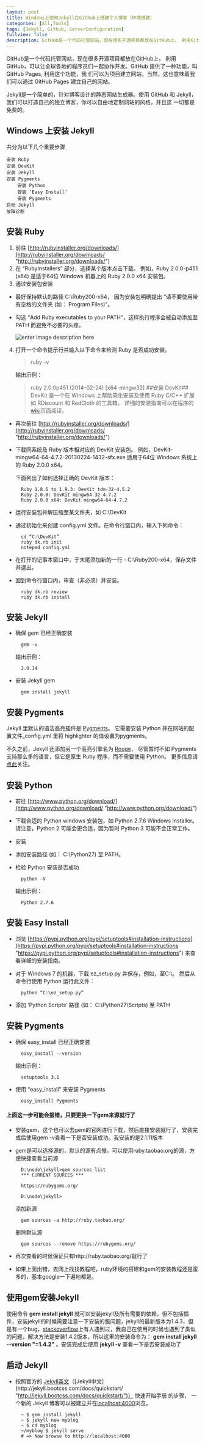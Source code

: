 ```yaml
---
layout: post
title: Windows上使用Jekyll在Github上搭建个人博客（环境搭建）
categories: [All,Tools]
tags: [Jekyll, Github, ServerConfiguration]
fullview: false
description: GitHub是一个代码托管网站，现在很多开源项目都放在GitHub上。 利用GitHub，可以让全球各地的程序员们一起协作开发。GitHub 提供了一种功能，叫 GitHub Pages, 利用这个功能，我 们可以为项目建立网站，当然，这也意味着我们可以通过 GitHub Pages 建立自己的网站。
---
```


 GitHub是一个代码托管网站，现在很多开源项目都放在GitHub上。 利用GitHub，可以让全球各地的程序员们一起协作开发。GitHub 提供了一种功能，叫 GitHub Pages, 利用这个功能，我 们可以为项目建立网站，当然，这也意味着我们可以通过 GitHub Pages 建立自己的网站。

Jekyll是一个简单的，针对博客设计的静态网站生成器。使用 GitHub 和 Jekyll，我们可以打造自己的独立博客，你可以自由地定制网站的风格，并且这 一切都是免费的。

## Windows 上安装 Jekyll ##

共分为以下几个重要步骤

    安装 Ruby
    安装 DevKit
    安装 Jekyll
    安装 Pygments
        安装 Python
        安装 ‘Easy Install’
        安装 Pygments
    启动 Jekyll
    故障诊断

## 安装 Ruby ##

1. 前往 [http://rubyinstaller.org/downloads/](http://rubyinstaller.org/downloads/ "http://rubyinstaller.org/downloads/")
2. 在 “RubyInstallers” 部分，选择某个版本点击下载。
例如，Ruby 2.0.0-p451 (x64) 是适于64位 Windows 机器上的 Ruby 2.0.0 x64 安装包。
3. 通过安装包安装

- 最好保持默认的路径 C:\Ruby200-x64， 因为安装包明确提出 “请不要使用带有空格的文件夹 (如： Program Files)”。
- 勾选 “Add Ruby executables to your PATH”，这样执行程序会被自动添加至 PATH 而避免不必要的头疼。

	![enter image description here](http://cn.yizeng.me/assets/images/posts/2013-05-11-ruby-installer.png)

4. 打开一个命令提示行并输入以下命令来检测 Ruby 是否成功安装。

	> ruby -v

	输出示例：

	> ruby 2.0.0p451 (2014-02-24) [x64-mingw32]
##安装 DevKit##
DevKit 是一个在 Windows 上帮助简化安装及使用 Ruby C/C++ 扩展如 RDiscount 和 RedCloth 的工具箱。 详细的安装指南可以在程序的[wiki](https://github.com/oneclick/rubyinstaller/wiki/Development-Kit#installation-instructions "https://github.com/oneclick/rubyinstaller/wiki/Development-Kit#installation-instructions")页面阅读。



- 再次前往 [http://rubyinstaller.org/downloads/](http://rubyinstaller.org/downloads/ "http://rubyinstaller.org/downloads/")

- 下载同系统及 Ruby 版本相对应的 DevKit 安装包。 例如，DevKit-mingw64-64-4.7.2-20130224-1432-sfx.exe 适用于64位 Windows 系统上的 Ruby 2.0.0 x64。

    下面列出了如何选择正确的 DevKit 版本：

        Ruby 1.8.6 to 1.9.3: DevKit tdm-32-4.5.2
        Ruby 2.0.0: DevKit mingw64-32-4.7.2
        Ruby 2.0.0 x64: DevKit mingw64-64-4.7.2

- 运行安装包并解压缩至某文件夹，如 C:\DevKit

- 通过初始化来创建 config.yml 文件。在命令行窗口内，输入下列命令：

        cd “C:\DevKit”
        ruby dk.rb init
        notepad config.yml

- 在打开的记事本窗口中，于末尾添加新的一行 - C:\Ruby200-x64，保存文件并退出。

- 回到命令行窗口内，审查（非必须）并安装。

        ruby dk.rb review
        ruby dk.rb install

## 安装 Jekyll ##


- 确保 gem 已经正确安装

        gem -v

    输出示例：

        2.0.14

- 安装 Jekyll gem

        gem install jekyll


## 安装 Pygments ##
Jekyll 里默认的语法高亮插件是 [Pygments](https://pygments.org "https://pygments.org")。 它需要安装 Python 并在网站的配置文件_config.yml 里将 highlighter 的值设置为pygments。

不久之前，Jekyll 还添加另一个高亮引擎名为 [Rouge](https://github.com/jayferd/rouge "https://github.com/jayferd/rouge")， 尽管暂时不如 Pygments 支持那么多的语言，但它是原生 Ruby 程序，而不需要使用 Python。 更多信息请[点此](jekyllrb.com/docs/templates/#code_snippet_highlighting "jekyllrb.com/docs/templates/#code_snippet_highlighting")关注。

## 安装 Python ##

- 前往 [http://www.python.org/download/](http://www.python.org/download/ "http://www.python.org/download/")
- 下载合适的 Python windows 安装包，如 Python 2.7.6 Windows Installer。 请注意，Python 2 可能会更合适，因为暂时 Python 3 可能不会正常工作。
- 安装
- 添加安装路径 (如： C:\Python27) 至 PATH。

- 检验 Python 安装是否成功

        python –V

    输出示例：

        Python 2.7.6

## 安装 Easy Install ##

- 浏览 [https://pypi.python.org/pypi/setuptools#installation-instructions](https://pypi.python.org/pypi/setuptools#installation-instructions "https://pypi.python.org/pypi/setuptools#installation-instructions") 来查看详细的安装指南。

- 对于 Windows 7 的机器，下载 ez_setup.py 并保存，例如，至C:\。 然后从命令行使用 Python 运行此文件：

        python “C:\ez_setup.py”

- 添加 ‘Python Scripts’ 路径 (如： C:\Python27\Scripts) 至 PATH

## 安装 Pygments ##


- 确保 easy_install 已经正确安装

        easy_install --version

    输出示例：

        setuptools 3.1

- 使用 “easy_install” 来安装 Pygments

        easy_install Pygments

#### <i class="icon-pencil"></i> 上面这一步可能会报错，只要更换一下gem来源就行了
- 安装gem，这个也可以去gem的官网进行下载，然后直接安装就行了，安装完成后使用gem -v查看一下是否安装成功。我安装的是2.1.11版本
- gem是可以选择源的，默认的源有点慢，可以使用ruby.taobao.org的源，方便快捷查看当前源

		D:\node\jekyll>gem sources list
		*** CURRENT SOURCES ***
		
		https://rubygems.org/
		
		D:\node\jekyll>

	添加新源

		gem sources -a http://ruby.taobao.org/

	删除默认源

		gem sources --remove https://rubygems.org/

- 再次查看的时候保证只有http://ruby.taobao.org/就行了

- 如果上面出错，去网上找找教程吧，ruby环境的搭建和gem的安装教程还是蛮多的，基本google一下遍地都是。
## 使用gem安装Jekyll ##
使用命令 **gem install jekyll** 就可以安装jekyll及所有需要的依赖，但不包括插件，安装jekyll的时候需要注意一下安装的版问题，jekyll的最新版本为1.4.3，但是有一个bug，[stackoverflow](stackoverflow.com/questions/21137096/jekyll-error-running-jekyll-serve "stackoverflow.com/questions/21137096/jekyll-error-running-jekyll-serve")上有人遇到过，我自己在使用的时候也遇到了类似的问题，解决方法是安装1.4.2版本，所以这里的安装命令为： **gem install jekyll --version "=1.4.2"** 。安装完成后使用 **jekyll -v** 查看一下是否安装成功了

## 启动 Jekyll ##

- 按照官方的 [Jekyll英文](http://jekyllrb.com/docs/quickstart/ "http://jekyllrb.com/docs/quickstart/")（[Jekyll中文](http://jekyll.bootcss.com/docs/quickstart/ "http://jekyll.bootcss.com/docs/quickstart/")）  快速开始手册 的步骤， 一个新的 Jekyll 博客可以被建立并在[localhost:4000](http://localhost:4000 "http://localhost:4000")浏览。

		~ $ gem install jekyll
		~ $ jekyll new myblog
		~ $ cd myblog
		~/myblog $ jekyll serve
		# => Now browse to http://localhost:4000

